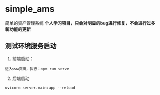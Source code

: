 # simple_ams
简单的资产管理系统
**个人学习项目，只会对明显的bug进行修复，不会进行过多新功能的更新**

## 测试环境服务启动
1. 前端启动：
```
进入www页面，执行：npm run serve
```
2. 后端启动
```
uvicorn server.main:app --reload
```
